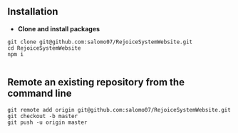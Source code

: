 ## Installation

*	**Clone and install packages**
```
git clone git@github.com:salomo07/RejoiceSystemWebsite.git
cd RejoiceSystemWebsite
npm i
	

```
## Remote an existing repository from the command line
```
git remote add origin git@github.com:salomo07/RejoiceSystemWebsite.git
git checkout -b master
git push -u origin master
